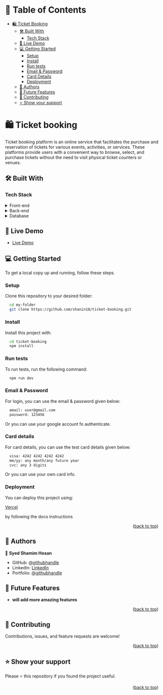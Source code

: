<a name="readme-top"></a>

<!-- TABLE OF CONTENTS -->

# 📗 Table of Contents

- [🛍️ Ticket Booking](#-Ticket-Booking-)
  - [🛠 Built With ](#-built-with-)
    - [Tech Stack ](#tech-stack-)
  - [🚀 Live Demo ](#-live-demo-)
  - [💻 Getting Started ](#-getting-started-)
    - [Setup](#setup)
    - [Install](#install)
    - [Run tests](#run-tests)
    - [Email & Password](#email-&-password)
    - [Card Details](#card-details)
    - [Deployment](#deployment)
  - [👥 Authors ](#-authors-)
  - [🔭 Future Features ](#-future-features-)
  - [🤝 Contributing ](#-contributing-)
  - [⭐️ Show your support ](#️-show-your-support-)

<!-- PROJECT DESCRIPTION -->

# 🛍️ Ticket booking <a name="about-project"></a>

Ticket booking platform is an online service that facilitates the purchase and reservation of tickets for various events, activities, or services. These platforms provide users with a convenient way to browse, select, and purchase tickets without the need to visit physical ticket counters or venues.

## 🛠 Built With <a name="built-with"></a>

### Tech Stack <a name="tech-stack"></a>

<details>
  <summary>Front-end</summary>
  <ul>
    <li><a href="https://react.dev/">ReactJs</a></li>
    <li><a href="https://tailwindui.com/">Tailwind</a></li>
  </ul>
</details>
<details>
  <summary>Back-end</summary>
  <ul>
    <li><a href="https://expressjs.com/">ExpressJS</a></li>
  </ul>
</details>

<details>
<summary>Database</summary>
  <ul>
    <li><a href="https://mongodb.com">MongoDB</a></li>
  </ul>
</details>

## 🚀 Live Demo <a name="live-demo"></a>

- <a href="ticket-booking-delta.vercel.app">Live Demo</a>

<!-- GETTING STARTED -->

## 💻 Getting Started <a name="getting-started"></a>

To get a local copy up and running, follow these steps.

### Setup

Clone this repository to your desired folder:

```sh
  cd my-folder
  git clone https://github.com/shanin18/ticket-booking.git
```

### Install

Install this project with:

```sh
  cd ticket-booking
  npm install
```

### Run tests

To run tests, run the following command:

```sh
  npm run dev
```

### Email & Password

For login, you can use the email & password given below:

```sh
  email: user@gmail.com
  password: 123456
```

Or you can use your google account fo authenticate.

### Card details

For card details, you can use the test card details given below:

```sh
  visa: 4242 4242 4242 4242
  mm/yy: any month/any future year
  cvc: any 3 digits
```

Or you can use your own card info.

### Deployment

You can deploy this project using:

<a href="https://vercel.com">Vercel</a>

by following the docs instructions

<p align="right">(<a href="#readme-top">back to top</a>)</p>

## 👥 Authors <a name="authors"></a>

👤 **Syed Shamim Hosan**

- GitHub: [@githubhandle](https://github.com/shanin18)
- LinkedIn: [LinkedIn](https://www.linkedin.com/in/syed-shamim-hosan/)
- Portfolio: [@githubhandle](https://jovial-dieffenbachia-a9caa5.netlify.app/)

## 🔭 Future Features <a name="future-features"></a>

- **will add more amazing features**

<p align="right">(<a href="#readme-top">back to top</a>)</p>

## 🤝 Contributing <a name="contributing"></a>

Contributions, issues, and feature requests are welcome!

<p align="right">(<a href="#readme-top">back to top</a>)</p>

## ⭐️ Show your support <a name="support"></a>

Please ⭐️ this repository if you found the project useful.

<p align="right">(<a href="#readme-top">back to top</a>)</p>

